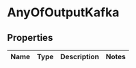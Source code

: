 # AnyOfOutputKafka

## Properties
Name | Type | Description | Notes
------------ | ------------- | ------------- | -------------
